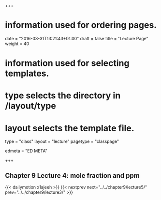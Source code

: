 +++
# information used for ordering pages.
date = "2016-03-31T13:21:43+01:00"
draft = false
title = "Lecture Page"
weight = 40

# information used for selecting templates.
# type selects the directory in /layout/type
# layout selects the template file.

type   = "class"
layout = "lecture"
pagetype = "classpage"





edmeta = "ED META"

+++
## Chapter 9 Lecture 4: mole fraction and ppm
{{< dailymotion x1ajeeh >}}
{{< nextprev next="../../chapter9/lecture5/"     prev="../../chapter9/lecture3/"  >}}

